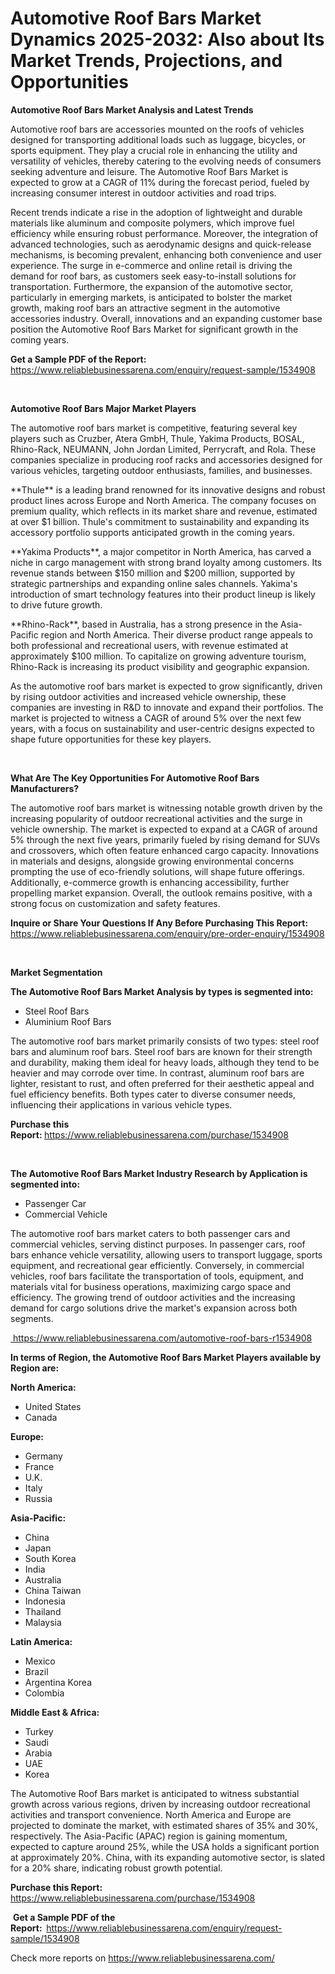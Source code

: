 <p><h1>Automotive Roof Bars Market Dynamics 2025-2032: Also about Its Market Trends, Projections, and Opportunities</h1></p><p><strong>Automotive Roof Bars Market Analysis and Latest Trends</strong></p>
<p><p>Automotive roof bars are accessories mounted on the roofs of vehicles designed for transporting additional loads such as luggage, bicycles, or sports equipment. They play a crucial role in enhancing the utility and versatility of vehicles, thereby catering to the evolving needs of consumers seeking adventure and leisure. The Automotive Roof Bars Market is expected to grow at a CAGR of 11% during the forecast period, fueled by increasing consumer interest in outdoor activities and road trips. </p><p>Recent trends indicate a rise in the adoption of lightweight and durable materials like aluminum and composite polymers, which improve fuel efficiency while ensuring robust performance. Moreover, the integration of advanced technologies, such as aerodynamic designs and quick-release mechanisms, is becoming prevalent, enhancing both convenience and user experience. The surge in e-commerce and online retail is driving the demand for roof bars, as customers seek easy-to-install solutions for transportation. Furthermore, the expansion of the automotive sector, particularly in emerging markets, is anticipated to bolster the market growth, making roof bars an attractive segment in the automotive accessories industry. Overall, innovations and an expanding customer base position the Automotive Roof Bars Market for significant growth in the coming years.</p></p>
<p><strong>Get a Sample PDF of the Report:&nbsp;</strong> <a href="https://www.reliablebusinessarena.com/enquiry/request-sample/1534908?utm_campaign=2138&utm_medium=2&utm_source=Github&utm_content=ia&utm_term=30032025&utm_id=automotive-roof-bars">https://www.reliablebusinessarena.com/enquiry/request-sample/1534908</a></p>
<p>&nbsp;</p>
<p><strong>Automotive Roof Bars Major Market Players</strong></p>
<p><p>The automotive roof bars market is competitive, featuring several key players such as Cruzber, Atera GmbH, Thule, Yakima Products, BOSAL, Rhino-Rack, NEUMANN, John Jordan Limited, Perrycraft, and Rola. These companies specialize in producing roof racks and accessories designed for various vehicles, targeting outdoor enthusiasts, families, and businesses.</p><p>**Thule** is a leading brand renowned for its innovative designs and robust product lines across Europe and North America. The company focuses on premium quality, which reflects in its market share and revenue, estimated at over $1 billion. Thule's commitment to sustainability and expanding its accessory portfolio supports anticipated growth in the coming years.</p><p>**Yakima Products**, a major competitor in North America, has carved a niche in cargo management with strong brand loyalty among customers. Its revenue stands between $150 million and $200 million, supported by strategic partnerships and expanding online sales channels. Yakima's introduction of smart technology features into their product lineup is likely to drive future growth.</p><p>**Rhino-Rack**, based in Australia, has a strong presence in the Asia-Pacific region and North America. Their diverse product range appeals to both professional and recreational users, with revenue estimated at approximately $100 million. To capitalize on growing adventure tourism, Rhino-Rack is increasing its product visibility and geographic expansion.</p><p>As the automotive roof bars market is expected to grow significantly, driven by rising outdoor activities and increased vehicle ownership, these companies are investing in R&D to innovate and expand their portfolios. The market is projected to witness a CAGR of around 5% over the next few years, with a focus on sustainability and user-centric designs expected to shape future opportunities for these key players.</p></p>
<p>&nbsp;</p>
<p><strong>What Are The Key Opportunities For Automotive Roof Bars Manufacturers?</strong></p>
<p><p>The automotive roof bars market is witnessing notable growth driven by the increasing popularity of outdoor recreational activities and the surge in vehicle ownership. The market is expected to expand at a CAGR of around 5% through the next five years, primarily fueled by rising demand for SUVs and crossovers, which often feature enhanced cargo capacity. Innovations in materials and designs, alongside growing environmental concerns prompting the use of eco-friendly solutions, will shape future offerings. Additionally, e-commerce growth is enhancing accessibility, further propelling market expansion. Overall, the outlook remains positive, with a strong focus on customization and safety features.</p></p>
<p><strong>Inquire or Share Your Questions If Any Before Purchasing This Report:</strong> <a href="https://www.reliablebusinessarena.com/enquiry/pre-order-enquiry/1534908?utm_campaign=2138&utm_medium=2&utm_source=Github&utm_content=ia&utm_term=30032025&utm_id=automotive-roof-bars">https://www.reliablebusinessarena.com/enquiry/pre-order-enquiry/1534908</a></p>
<p>&nbsp;</p>
<p><strong>Market Segmentation</strong></p>
<p><strong>The Automotive Roof Bars Market Analysis by types is segmented into:</strong></p>
<p><ul><li>Steel Roof Bars</li><li>Aluminium Roof Bars</li></ul></p>
<p><p>The automotive roof bars market primarily consists of two types: steel roof bars and aluminum roof bars. Steel roof bars are known for their strength and durability, making them ideal for heavy loads, although they tend to be heavier and may corrode over time. In contrast, aluminum roof bars are lighter, resistant to rust, and often preferred for their aesthetic appeal and fuel efficiency benefits. Both types cater to diverse consumer needs, influencing their applications in various vehicle types.</p></p>
<p><strong>Purchase this Report:&nbsp;</strong><a href="https://www.reliablebusinessarena.com/purchase/1534908?utm_campaign=2138&utm_medium=2&utm_source=Github&utm_content=ia&utm_term=30032025&utm_id=automotive-roof-bars">https://www.reliablebusinessarena.com/purchase/1534908</a></p>
<p>&nbsp;</p>
<p><strong>The Automotive Roof Bars Market Industry Research by Application is segmented into:</strong></p>
<p><ul><li>Passenger Car</li><li>Commercial Vehicle</li></ul></p>
<p><p>The automotive roof bars market caters to both passenger cars and commercial vehicles, serving distinct purposes. In passenger cars, roof bars enhance vehicle versatility, allowing users to transport luggage, sports equipment, and recreational gear efficiently. Conversely, in commercial vehicles, roof bars facilitate the transportation of tools, equipment, and materials vital for business operations, maximizing cargo space and efficiency. The growing trend of outdoor activities and the increasing demand for cargo solutions drive the market's expansion across both segments.</p></p>
<p><a href="https://www.reliablebusinessarena.com/automotive-roof-bars-r1534908?utm_campaign=2138&utm_medium=2&utm_source=Github&utm_content=ia&utm_term=30032025&utm_id=automotive-roof-bars">&nbsp;https://www.reliablebusinessarena.com/automotive-roof-bars-r1534908</a></p>
<p><strong>In terms of Region, the Automotive Roof Bars Market Players available by Region are:</strong></p>
<p>
    <p> <strong> North America: </strong>
        <ul>
            <li>United States</li>
            <li>Canada</li>
        </ul>
        </p> 
    <p> <strong> Europe: </strong>
        <ul>
            <li>Germany</li>
            <li>France</li>
            <li>U.K.</li>
            <li>Italy</li>
            <li>Russia</li>
        </ul>
        </p> 
    <p> <strong> Asia-Pacific: </strong>
        <ul>
            <li>China</li>
            <li>Japan</li>
            <li>South Korea</li>
            <li>India</li>
            <li>Australia</li>
            <li>China Taiwan</li>
            <li>Indonesia</li>
            <li>Thailand</li>
            <li>Malaysia</li>
        </ul>
        </p> 
    <p> <strong> Latin America: </strong>
        <ul>
            <li>Mexico</li>
            <li>Brazil</li>
            <li>Argentina Korea</li>
            <li>Colombia</li>
        </ul>
        </p> 
    <p> <strong> Middle East & Africa: </strong>
        <ul>
            <li>Turkey</li>
            <li>Saudi</li>
            <li>Arabia</li>
            <li>UAE</li>
            <li>Korea</li>
        </ul>
    </p>
    </p>
<p><p>The Automotive Roof Bars market is anticipated to witness substantial growth across various regions, driven by increasing outdoor recreational activities and transport convenience. North America and Europe are projected to dominate the market, with estimated shares of 35% and 30%, respectively. The Asia-Pacific (APAC) region is gaining momentum, expected to capture around 25%, while the USA holds a significant portion at approximately 20%. China, with its expanding automotive sector, is slated for a 20% share, indicating robust growth potential.</p></p>
<p><strong>Purchase this Report: </strong><a href="https://www.reliablebusinessarena.com/purchase/1534908?utm_campaign=2138&utm_medium=2&utm_source=Github&utm_content=ia&utm_term=30032025&utm_id=automotive-roof-bars">https://www.reliablebusinessarena.com/purchase/1534908</a></p>
<p>&nbsp;<strong>Get a Sample PDF of the Report:&nbsp;&nbsp;</strong><a href="https://www.reliablebusinessarena.com/enquiry/request-sample/1534908?utm_campaign=2138&utm_medium=2&utm_source=Github&utm_content=ia&utm_term=30032025&utm_id=automotive-roof-bars">https://www.reliablebusinessarena.com/enquiry/request-sample/1534908</a></p>
<p><strong></strong></p>
<p>Check more reports on <a href="https://www.reliablebusinessarena.com/?utm_campaign=2138&utm_medium=2&utm_source=Github&utm_content=ia&utm_term=30032025&utm_id=automotive-roof-bars">https://www.reliablebusinessarena.com/</a></p>